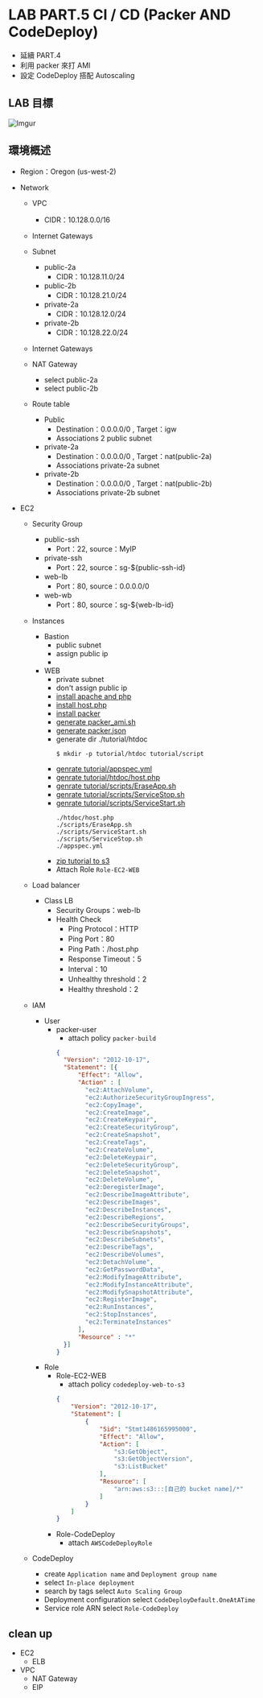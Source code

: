 # LAB PART.5 CI / CD (Packer AND CodeDeploy)

- 延續 PART.4
- 利用 packer 來打 AMI
- 設定 CodeDeploy 搭配 Autoscaling

## LAB 目標
![Imgur](http://i.imgur.com/UwE4kXi.png)

## 環境概述

- Region：Oregon (us-west-2)

- Network
  - VPC
    - CIDR：10.128.0.0/16
  
  - Internet Gateways
  
  - Subnet
    - public-2a
      - CIDR：10.128.11.0/24
    - public-2b
      - CIDR：10.128.21.0/24
    - private-2a
      - CIDR：10.128.12.0/24
    - private-2b
      - CIDR：10.128.22.0/24

  - Internet Gateways

  - NAT Gateway
    - select public-2a
    - select public-2b

  - Route table
    - Public
      - Destination：0.0.0.0/0 , Target：igw
      - Associations 2 public subnet
    - private-2a
      - Destination：0.0.0.0/0 , Target：nat(public-2a)
      - Associations private-2a subnet
    - private-2b
      - Destination：0.0.0.0/0 , Target：nat(public-2b)
      - Associations private-2b subnet

- EC2
  - Security Group
    - public-ssh
      - Port：22, source：MyIP
    - private-ssh
      - Port：22, source：sg-${public-ssh-id}
    - web-lb
      - Port：80, source：0.0.0.0/0
    - web-wb
      - Port：80, source：sg-${web-lb-id}

  - Instances
    - Bastion
      - public subnet
      - assign public ip
      - 
    - WEB
      - private subnet
      - don't assign public ip
      - [install apache and php](sample/web_basic_install.sh)
      - [install host.php](sample/host.php)
      - [install packer](sample/packer_install.sh)
      - [generate packer_ami.sh](sample/packer_ami.sh)
      - [generate packer.json](sample/packer.json)
      - generate dir ./tutorial/htdoc
        ```
        $ mkdir -p tutorial/htdoc tutorial/script
        ``` 
      - [genrate tutorial/appspec.yml](sample/appspec.yml)
      - [genrate tutorial/htdoc/host.php](sample/host.php)
      - [genrate tutorial/scripts/EraseApp.sh](sample/scripts/EraseApp.sh)
      - [genrate tutorial/scripts/ServiceStop.sh](sample/scripts/ServiceStop.sh)
      - [genrate tutorial/scripts/ServiceStart.sh](sample/scripts/ServiceStart.sh)
        ```
        ./htdoc/host.php
        ./scripts/EraseApp.sh
        ./scripts/ServiceStart.sh
        ./scripts/ServiceStop.sh
        ./appspec.yml
        ```
      - [zip tutorial to s3](sample/tutorial-to-s3.sh)
      - Attach Role `Role-EC2-WEB`

  - Load balancer
    - Class LB
      - Security Groups：web-lb
      - Health Check
        - Ping Protocol：HTTP
        - Ping Port：80
        - Ping Path：/host.php
        - Response Timeout：5
        - Interval：10
        - Unhealthy threshold：2
        - Healthy threshold：2

  - IAM
    - User
      - packer-user
        - attach policy `packer-build`
        ```json
        {
          "Version": "2012-10-17",
          "Statement": [{
              "Effect": "Allow",
              "Action" : [
                "ec2:AttachVolume",
                "ec2:AuthorizeSecurityGroupIngress",
                "ec2:CopyImage",
                "ec2:CreateImage",
                "ec2:CreateKeypair",
                "ec2:CreateSecurityGroup",
                "ec2:CreateSnapshot",
                "ec2:CreateTags",
                "ec2:CreateVolume",
                "ec2:DeleteKeypair",
                "ec2:DeleteSecurityGroup",
                "ec2:DeleteSnapshot",
                "ec2:DeleteVolume",
                "ec2:DeregisterImage",
                "ec2:DescribeImageAttribute",
                "ec2:DescribeImages",
                "ec2:DescribeInstances",
                "ec2:DescribeRegions",
                "ec2:DescribeSecurityGroups",
                "ec2:DescribeSnapshots",
                "ec2:DescribeSubnets",
                "ec2:DescribeTags",
                "ec2:DescribeVolumes",
                "ec2:DetachVolume",
                "ec2:GetPasswordData",
                "ec2:ModifyImageAttribute",
                "ec2:ModifyInstanceAttribute",
                "ec2:ModifySnapshotAttribute",
                "ec2:RegisterImage",
                "ec2:RunInstances",
                "ec2:StopInstances",
                "ec2:TerminateInstances"
              ],
              "Resource" : "*"
          }]
        }
        ```
    - Role
      - Role-EC2-WEB
        - attach policy `codedeploy-web-to-s3`
        ```json
        {
            "Version": "2012-10-17",
            "Statement": [
                {
                    "Sid": "Stmt1486165995000",
                    "Effect": "Allow",
                    "Action": [
                        "s3:GetObject",
                        "s3:GetObjectVersion",
                        "s3:ListBucket"
                    ],
                    "Resource": [
                        "arn:aws:s3:::[自己的 bucket name]/*"
                    ]
                }
            ]
        }
        ```
      - Role-CodeDeploy
        - attach `AWSCodeDeployRole`

  - CodeDeploy
    - create `Application name` and `Deployment group name`
    - select `In-place deployment`
    - search by tags select `Auto Scaling Group`
    - Deployment configuration select `CodeDeployDefault.OneAtATime`
    - Service role ARN select `Role-CodeDeploy`


## clean up
  - EC2
    - ELB
  - VPC
    - NAT Gateway
    - EIP
